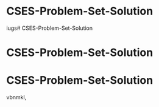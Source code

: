 # CSES-Problem-Set-Solution
iugs# CSES-Problem-Set-Solution
# CSES-Problem-Set-Solution
# CSES-Problem-Set-Solution
vbnmkl,